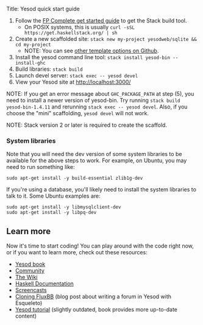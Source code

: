 Title: Yesod quick start guide

1. Follow the [FP Complete get started guide](https://haskell.fpcomplete.com/get-started) to get the Stack build tool.
    * On POSIX systems, this is usually `curl -sSL https://get.haskellstack.org/ | sh`
2. Create a new scaffolded site: `stack new my-project yesodweb/sqlite && cd my-project`
    * NOTE: You can see [other template options on Github](https://github.com/yesodweb/stack-templates).
3. Install the yesod command line tool: `stack install yesod-bin --install-ghc`
4. Build libraries: `stack build`
5. Launch devel server: `stack exec -- yesod devel`
6. View your Yesod site at [http://localhost:3000/](http://localhost:3000/)

NOTE: If you get an error message about `GHC_PACKAGE_PATH` at step (5), you
need to install a newer version of yesod-bin. Try running `stack build
yesod-bin-1.4.11` and rerunning `stack exec -- yesod devel`. Also, if you choose
the "mini" scaffolding, `yesod devel` will not work. 

NOTE: Stack version 2 or later is required to create the scaffold.

### System libraries

Note that you will need the dev version of some system libraries to be
available for the above steps to work. For example, on Ubuntu, you may need to
run something like:

    sudo apt-get install -y build-essential zlib1g-dev

If you're using a database, you'll likely need to install the system libraries
to talk to it. Some Ubuntu examples are:

    sudo apt-get install -y libmysqlclient-dev
    sudo apt-get install -y libpq-dev

## Learn more

Now it's time to start coding! You can play around with the code right now, or
if you want to learn more, check out these resources:

* [Yesod book](/book)
* [Community](/page/community)
* [The Wiki](/wiki)
* [Haskell Documentation](https://haskell-lang.org/documentation)
* [Screencasts](/page/screencasts)
* [Cloning FluxBB](https://siskam.link/2018-04-14-cloning-fluxbb.html) (blog post about writing a forum in Yesod with Esqueleto)
* [Yesod tutorial](http://yannesposito.com/Scratch/en/blog/Yesod-tutorial-for-newbies/) (slightly outdated, book provides more up-to-date content)
